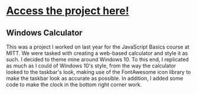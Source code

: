 # [Access the project here!](https://hansaguilar445.github.io/Windows-Calculator/)
## Windows Calculator
This was a project I worked on last year for the JavaScript Basics course at MITT. We were tasked with creating a web-based calculator and style it as such. I decided to theme mine around Windows 10. To this end, I replicated as much as I could of Windows 10's style, from the way the calculator looked to the taskbar's look, making use of the FontAwesome icon library to make the taskbar look as accurate as possible. In addition, I added some code to make the clock in the bottom right corner work.